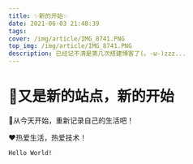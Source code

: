 ```yaml
---
title: ✨新的开始✨
date: 2021-06-03 21:48:39
tags:
cover: /img/article/IMG_8741.PNG
top_img: /img/article/IMG_8741.PNG
description: 已经记不清是第几次搭建博客了(。-ω-)zzz...
---
```


# 🚩又是新的站点，新的开始

📝从今天开始，重新记录自己的生活吧！

❤️热爱生活，热爱技术！

```
Hello World!
```
